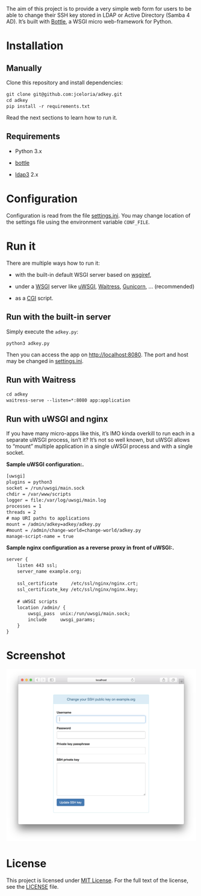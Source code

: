 The aim of this project is to provide a very simple web form for users
to be able to change their SSH key stored in LDAP or Active Directory
(Samba 4 AD). It’s built with [Bottle](http://bottlepy.org), a WSGI
micro web-framework for Python.

Installation
============

Manually
--------

Clone this repository and install dependencies:

    git clone git@github.com:jceloria/adkey.git
    cd adkey
    pip install -r requirements.txt

Read the next sections to learn how to run it.

Requirements
------------

-   Python 3.x

-   [bottle](https://pypi.python.org/pypi/bottle/)

-   [ldap3](https://pypi.python.org/pypi/ldap3) 2.x

Configuration
=============

Configuration is read from the file
[settings.ini](settings.ini.example). You may change location of the
settings file using the environment variable `CONF_FILE`.

Run it
======

There are multiple ways how to run it:

-   with the built-in default WSGI server based on
    [wsgiref](https://docs.python.org/3/library/wsgiref.html#module-wsgiref.simple_server),

-   under a
    [WSGI](https://en.wikipedia.org/wiki/Web_Server_Gateway_Interface)
    server like [uWSGI](https://uwsgi-docs.readthedocs.org),
    [Waitress](https://docs.pylonsproject.org/projects/waitress),
    [Gunicorn](http://gunicorn.org), … (recommended)

-   as a [CGI](https://en.wikipedia.org/wiki/Common_Gateway_Interface)
    script.

Run with the built-in server
----------------------------

Simply execute the `adkey.py`:

    python3 adkey.py

Then you can access the app on <http://localhost:8080>. The port and
host may be changed in [settings.ini](settings.ini.example).

Run with Waitress
-----------------

    cd adkey
    waitress-serve --listen=*:8080 app:application

Run with uWSGI and nginx
------------------------

If you have many micro-apps like this, it’s IMO kinda overkill to run
each in a separate uWSGI process, isn’t it? It’s not so well known, but
uWSGI allows to “mount” multiple application in a single uWSGI process
and with a single socket.

**Sample uWSGI configuration:.**

    [uwsgi]
    plugins = python3
    socket = /run/uwsgi/main.sock
    chdir = /var/www/scripts
    logger = file:/var/log/uwsgi/main.log
    processes = 1
    threads = 2
    # map URI paths to applications
    mount = /admin/adkey=adkey/adkey.py
    #mount = /admin/change-world=change-world/adkey.py
    manage-script-name = true

**Sample nginx configuration as a reverse proxy in front of uWSGI:.**

    server {
        listen 443 ssl;
        server_name example.org;

        ssl_certificate     /etc/ssl/nginx/nginx.crt;
        ssl_certificate_key /etc/ssl/nginx/nginx.key;

        # uWSGI scripts
        location /admin/ {
            uwsgi_pass  unix:/run/uwsgi/main.sock;
            include     uwsgi_params;
        }
    }

Screenshot
==========

![](doc/screenshot.png)

License
=======

This project is licensed under [MIT
License](http://opensource.org/licenses/MIT/). For the full text of the
license, see the [LICENSE](LICENSE) file.
